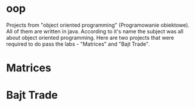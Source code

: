 # oop
Projects from "object oriented programming" (Programowanie obiektowe).
All of them are written in java. According to it's name the subject was all about object oriented programming.
Here are two projects that were required to do pass the labs - "Matrices" and "Bajt Trade".
# Matrices
# Bajt Trade


